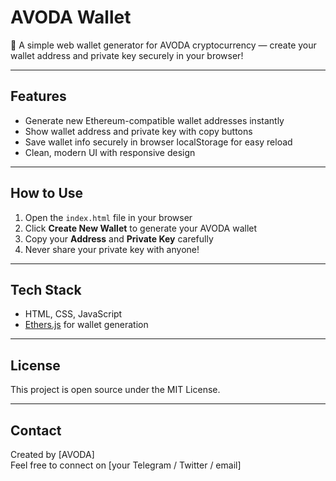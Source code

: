 # AVODA Wallet

🚀 A simple web wallet generator for AVODA cryptocurrency — create your wallet address and private key securely in your browser!

---

## Features

- Generate new Ethereum-compatible wallet addresses instantly  
- Show wallet address and private key with copy buttons  
- Save wallet info securely in browser localStorage for easy reload  
- Clean, modern UI with responsive design

---

## How to Use

1. Open the `index.html` file in your browser  
2. Click **Create New Wallet** to generate your AVODA wallet  
3. Copy your **Address** and **Private Key** carefully  
4. Never share your private key with anyone!

---

## Tech Stack

- HTML, CSS, JavaScript  
- [Ethers.js](https://docs.ethers.io/v5/) for wallet generation

---

## License

This project is open source under the MIT License.

---

## Contact

Created by [AVODA]  
Feel free to connect on [your Telegram / Twitter / email]
